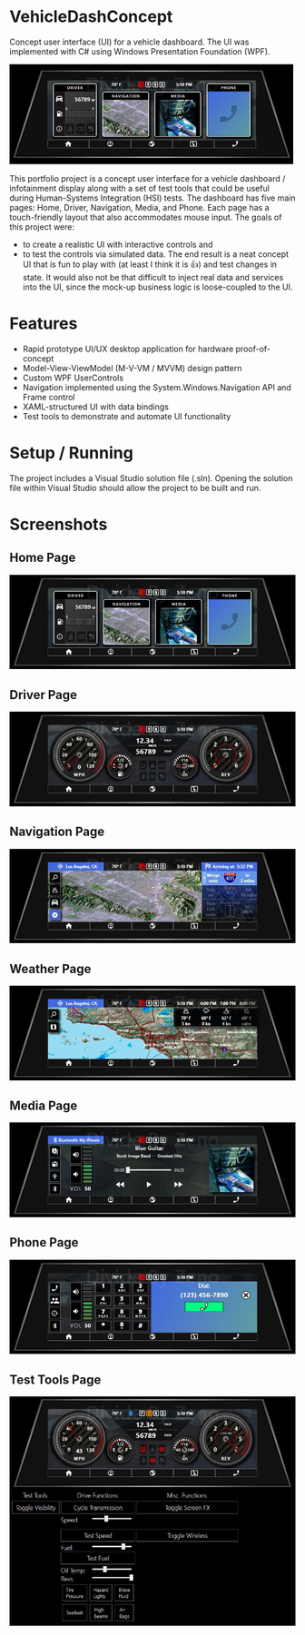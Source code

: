 # VehicleDashConcept
Concept user interface (UI) for a vehicle dashboard. The UI was implemented with C# using Windows Presentation Foundation (WPF).

![Vehicle Dashboard Concept Overview](/media/vehicle_dash_concept_overview.gif "Vehicle Dashboard Concept Overview")

This portfolio project is a concept user interface for a vehicle dashboard / infotainment display along with a set of test tools that could be useful during Human-Systems Integration (HSI) tests. The dashboard has five main pages: Home, Driver, Navigation, Media, and Phone. Each page has a touch-friendly layout that also accommodates mouse input. The goals of this project were:

- to create a realistic UI with interactive controls and
- to test the controls via simulated data.
The end result is a neat concept UI that is fun to play with (at least I think it is 👍) and test changes in state. It would also not be that difficult to inject real data and services into the UI, since the mock-up business logic is loose-coupled to the UI.

# Features

- Rapid prototype UI/UX desktop application for hardware proof-of-concept
- Model-View-ViewModel (M-V-VM / MVVM) design pattern
- Custom WPF UserControls
- Navigation implemented using the System.Windows.Navigation API and Frame control
- XAML-structured UI with data bindings
- Test tools to demonstrate and automate UI functionality

# Setup / Running 
The project includes a Visual Studio solution file (.sln). Opening the solution file within Visual Studio should allow the project to be built and run.

# Screenshots
## Home Page
![Vehicle Dashboard Concept - Home](/media/vehicle_dash_concept_home.jpg "Vehicle Dashboard Concept - Home") 
## Driver Page
![Vehicle Dashboard Concept - Driver](/media/vehicle_dash_concept_driver.JPG "Vehicle Dashboard Concept - Driver")
## Navigation Page
![Vehicle Dashboard Concept - Navigation](/media/vehicle_dash_concept_navigation.JPG "Vehicle Dashboard Concept - Navigation") 
## Weather Page
![Vehicle Dashboard Concept - Weather](/media/vehicle_dash_concept_weather.JPG "Vehicle Dashboard Concept - Weather") 
## Media Page
![Vehicle Dashboard Concept - Media](/media/vehicle_dash_concept_media.JPG "Vehicle Dashboard Concept - Media") 
## Phone Page
![Vehicle Dashboard Concept - Phone](/media/vehicle_dash_concept_phone.JPG "Vehicle Dashboard Concept - Phone") 
## Test Tools Page
![Vehicle Dashboard Concept - Test](/media/vehicle_dash_concept_test.JPG "Vehicle Dashboard Concept - Test") 

